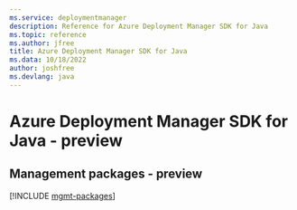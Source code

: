 ```yaml
---
ms.service: deploymentmanager
description: Reference for Azure Deployment Manager SDK for Java
ms.topic: reference
ms.author: jfree
title: Azure Deployment Manager SDK for Java
ms.data: 10/18/2022
author: joshfree
ms.devlang: java
---
```

# Azure Deployment Manager SDK for Java - preview

## Management packages - preview
[!INCLUDE [mgmt-packages](deployment-manager-mgmt-index.md)]
